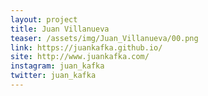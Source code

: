```yaml
---
layout: project
title: Juan Villanueva
teaser: /assets/img/Juan_Villanueva/00.png
link: https://juankafka.github.io/
site: http://www.juankafka.com/
instagram: juan_kafka
twitter: juan_kafka
---
```

